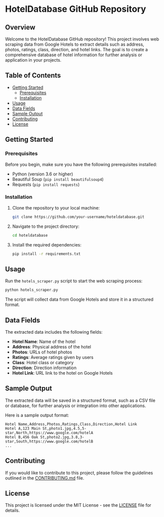# HotelDatabase GitHub Repository

## Overview

Welcome to the HotelDatabase GitHub repository! This project involves web scraping data from Google Hotels to extract details such as address, photos, ratings, class, direction, and hotel links. The goal is to create a comprehensive database of hotel information for further analysis or application in your projects.

## Table of Contents

- [Getting Started](#getting-started)
  - [Prerequisites](#prerequisites)
  - [Installation](#installation)
- [Usage](#usage)
- [Data Fields](#data-fields)
- [Sample Output](#sample-output)
- [Contributing](#contributing)
- [License](#license)

## Getting Started

### Prerequisites

Before you begin, make sure you have the following prerequisites installed:

- Python (version 3.6 or higher)
- Beautiful Soup (`pip install beautifulsoup4`)
- Requests (`pip install requests`)

### Installation

1. Clone the repository to your local machine:

   ```bash
   git clone https://github.com/your-username/hoteldatabase.git
   ```

2. Navigate to the project directory:

   ```bash
   cd hoteldatabase
   ```

3. Install the required dependencies:

   ```bash
   pip install -r requirements.txt
   ```

## Usage

Run the `hotels_scraper.py` script to start the web scraping process:

```bash
python hotels_scraper.py
```

The script will collect data from Google Hotels and store it in a structured format.

## Data Fields

The extracted data includes the following fields:

- **Hotel Name**: Name of the hotel
- **Address**: Physical address of the hotel
- **Photos**: URLs of hotel photos
- **Ratings**: Average ratings given by users
- **Class**: Hotel class or category
- **Direction**: Direction information
- **Hotel Link**: URL link to the hotel on Google Hotels

## Sample Output

The extracted data will be saved in a structured format, such as a CSV file or database, for further analysis or integration into other applications.

Here is a sample output format:

```csv
Hotel Name,Address,Photos,Ratings,Class,Direction,Hotel Link
Hotel A,123 Main St,photo1.jpg,4.5,5-star,North,https://www.google.com/hotelA
Hotel B,456 Oak St,photo2.jpg,3.8,3-star,South,https://www.google.com/hotelB
...
```

## Contributing

If you would like to contribute to this project, please follow the guidelines outlined in the [CONTRIBUTING.md](CONTRIBUTING.md) file.

## License

This project is licensed under the MIT License - see the [LICENSE](LICENSE) file for details.
